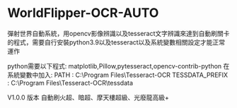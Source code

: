 # WorldFlipper-OCR-AUTO
彈射世界自動系統，用opencv影像辨識以及tesseract文字辨識來達到自動刷關卡的程式，需要自行安裝python3.9以及tesseract以及系統變數相關設定才能正常運作

python需要以下程式:
    matplotlib,Pillow,pytesseract,opencv-contrib-python
在系統變數中加入:
  PATH : C:\Program Files\Tesseract-OCR
  TESSDATA_PREFIX : C:\Program Files\Tesseract-OCR\tessdata

V1.0.0 版本
    自動刷火超、暗超、摩天樓超級、光廢龍高級+
